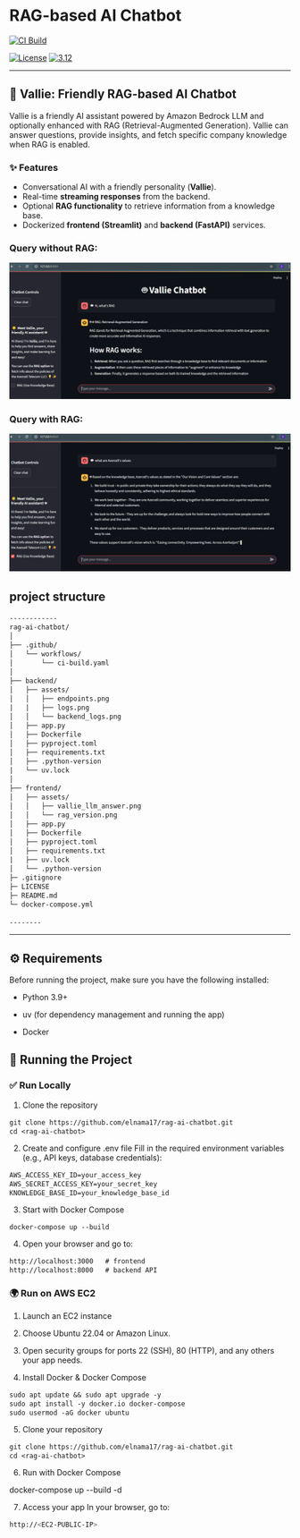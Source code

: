 # RAG-based AI Chatbot

[![CI Build](https://github.com/elnama17/rag-ai-chatbot/actions/workflows/ci-build.yaml/badge.svg)](https://github.com/elnama17/rag-ai-chatbot/actions/workflows/ci-build.yaml)

[![License](https://img.shields.io/badge/License-Apache%202.0-blue.svg)](https://opensource.org/licenses/Apache-2.0)
[![3.12](https://img.shields.io/badge/Python-3.12-green.svg)](https://shields.io/)

---

## 🤖 Vallie: Friendly RAG-based AI Chatbot

Vallie is a friendly AI assistant powered by Amazon Bedrock LLM and optionally enhanced with RAG (Retrieval-Augmented Generation). Vallie can answer questions, provide insights, and fetch specific company knowledge when RAG is enabled.

### ✨ Features
- Conversational AI with a friendly personality (**Vallie**).  
- Real-time **streaming responses** from the backend.  
- Optional **RAG functionality** to retrieve information from a knowledge base.  
- Dockerized **frontend (Streamlit)** and **backend (FastAPI)** services.

### Query without RAG:
![ALt text](image.png)

### Query with RAG:

![ALt text](image-1.png)


## project structure
```
------------
rag-ai-chatbot/
│
├── .github/
│   └── workflows/
│       └── ci-build.yaml
│
├── backend/
│   ├── assets/
│   │   ├── endpoints.png
|   |   ├── logs.png
│   │   └── backend_logs.png
│   ├── app.py
│   ├── Dockerfile
│   ├── pyproject.toml
│   ├── requirements.txt
│   ├── .python-version
|   └── uv.lock
│
├── frontend/
│   ├── assets/
│   │   ├── vallie_llm_answer.png
│   │   └── rag_version.png
│   ├── app.py
│   ├── Dockerfile
│   ├── pyproject.toml
│   ├── requirements.txt
|   ├── uv.lock
│   └── .python-version
├─ .gitignore
├─ LICENSE
├─ README.md
└─ docker-compose.yml

--------
```

---

## ⚙️ Requirements

Before running the project, make sure you have the following installed:

- Python 3.9+

- uv (for dependency management and running the app)

- Docker

## 🚀 Running the Project

### ✅ Run Locally

1. Clone the repository

```
git clone https://github.com/elnama17/rag-ai-chatbot.git
cd <rag-ai-chatbot>
```


2. Create and configure .env file
Fill in the required environment variables (e.g., API keys, database credentials):
```AWS_REGION=us-east-1
AWS_ACCESS_KEY_ID=your_access_key
AWS_SECRET_ACCESS_KEY=your_secret_key
KNOWLEDGE_BASE_ID=your_knowledge_base_id
```

3. Start with Docker Compose
```
docker-compose up --build
```

4. Open your browser and go to:
```
http://localhost:3000   # frontend
http://localhost:8000   # backend API
```
### 🌍 Run on AWS EC2

1. Launch an EC2 instance

2. Choose Ubuntu 22.04 or Amazon Linux.

3. Open security groups for ports 22 (SSH), 80 (HTTP), and any others your app needs.

4. Install Docker & Docker Compose
```
sudo apt update && sudo apt upgrade -y
sudo apt install -y docker.io docker-compose
sudo usermod -aG docker ubuntu
```

5. Clone your repository
```
git clone https://github.com/elnama17/rag-ai-chatbot.git
cd <rag-ai-chatbot>
```

6. Run with Docker Compose

docker-compose up --build -d


7. Access your app
In your browser, go to:
```bash
http://<EC2-PUBLIC-IP>
```